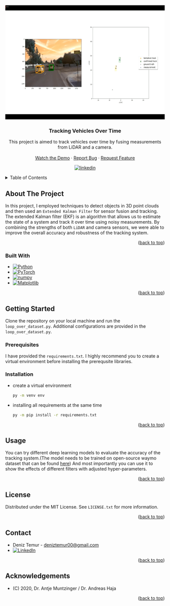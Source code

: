 <a name="readme-top"></a>
<br />
<div align="center">
  <a href="https://github.com/Schiweppes/Tracking-Vehicles-Over-Time">
    <img src="image_sources\tracking.gif" alt="Logo" width="540" height="360">
  </a>

<h3 align="center">Tracking Vehicles Over Time</h3>

<p align="center">
  This project is aimed to track vehicles over time by fusing measurements from LiDAR and a camera.
  <br />
  <br />
  <a href="https://www.youtube.com/watch?v=tuzf7ZrVbGA">Watch the Demo</a>
  ·
  <a href="https://github.com/Schiweppes/Tracking-Vehicles-Over-Time/issues">Report Bug</a>
  ·
  <a href="https://github.com/Schiweppes/Tracking-Vehicles-Over-Time/issues">Request Feature</a>

</p>
</div>



<div align="center">

  <a href="https://www.linkedin.com/in/deniz-temur-727dt/">![linkedin](https://img.shields.io/badge/-LinkedIn-black.svg?style=for-the-badge&logo=linkedin&colorB=555)</a>

</div>

<!-- TABLE OF CONTENTS -->
<details>
  <summary>Table of Contents</summary>
  <ol>
    <li>
      <a href="#about-the-project">About The Project</a>
      <ul>
        <li><a href="#built-with">Built With</a></li>
      </ul>
    </li>
    <li>
      <a href="#getting-started">Getting Started</a>
      <ul>
        <li><a href="#prerequisites">Prerequisites</a></li>
        <li><a href="#installation">Installation</a></li>
      </ul>
    </li>
    <li><a href="#usage">Usage</a></li>
    <li><a href="#license">License</a></li>
    <li><a href="#contact">Contact</a></li>
    <li><a href="#acknowledgements">Acknowledgements</a></li>
  </ol>
</details>



<!-- ABOUT THE PROJECT -->
## About The Project
In this project, I employed techniques to detect objects in 3D point clouds and then used an `Extended Kalman Filter` for sensor fusion and tracking. The extended Kalman filter (EKF) is an algorithm that allows us to estimate the state of a system and track it over time using noisy measurements. By combining the strengths of both `LiDAR` and camera sensors, we were able to improve the overall accuracy and robustness of the tracking system.

<p align="right">(<a href="#readme-top">back to top</a>)</p>



### Built With

* [![Python][Python]][Python-url]
* [![PyTorch][Pytorch]][Pytorch-url]
* [![numpy][Numpy]][Numpy-url]
* [![Matplotlib][Matplotlib]][Matplotlib-url]


<p align="right">(<a href="#readme-top">back to top</a>)</p>



<!-- GETTING STARTED -->
## Getting Started

Clone the repository on your local machine and run the `loop_over_dataset.py`. Additional configurations are provided in the `loop_over_dataset.py`.

### Prerequisites

I have provided the `requirements.txt`. I highly recommend you to create a virtual environment before installing the prerequsite libraries.

### Installation
* create a virtual environment
  ```sh
  py -m venv env
* installing all requirements at the same time 
  ```sh
  py -m pip install -r requirements.txt
  ```

<p align="right">(<a href="#readme-top">back to top</a>)</p>



<!-- USAGE EXAMPLES -->
## Usage

You can try different deep learning models to evaluate the accuracy of the tracking system.(The model needs to be trained on open-source waymo dataset that can be found [here](https://waymo.com/open/download/))
And most importantly you can use it to show the effects of different filters with adjusted hyper-parameters.


<p align="right">(<a href="#readme-top">back to top</a>)</p>






<!-- LICENSE -->
## License

Distributed under the MIT License. See `LICENSE.txt` for more information.

<p align="right">(<a href="#readme-top">back to top</a>)</p>



<!-- CONTACT -->
## Contact

* Deniz Temur - deniztemur00@gmail.com
* [![LinkedIn][linkedin-shield]][linkedin-url]
<p align="right">(<a href="#readme-top">back to top</a>)</p>



<!-- ACKNOWLEDGMENTS -->
## Acknowledgements

* (C) 2020, Dr. Antje Muntzinger / Dr. Andreas Haja


<p align="right">(<a href="#readme-top">back to top</a>)</p>



<!-- MARKDOWN LINKS & IMAGES -->
[contributors-shield]: https://img.shields.io/github/contributors/github_username/repo_name.svg?style=for-the-badge
[contributors-url]: https://github.com/Schiweppes/Tracking-Vehicles-Over-Time/graphs/contributors
[forks-shield]: https://img.shields.io/github/forks/github_username/repo_name.svg?style=for-the-badge
[forks-url]: https://github.com/Schiweppes/Tracking-Vehicles-Over-Time/forks
[stars-shield]: https://img.shields.io/github/stars/github_username/repo_name.svg?style=for-the-badge
[stars-url]: https://github.com/Schiweppes/Tracking-Vehicles-Over-Time/stargazers
[issues-shield]: https://img.shields.io/github/issues/github_username/repo_name.svg?style=for-the-badge
[issues-url]: https://github.com/Schiweppes/Tracking-Vehicles-Over-Time/issues
[license-shield]: https://img.shields.io/github/license/github_username/repo_name.svg?style=for-the-badge
[license-url]: https://github.com/Schiweppes/Tracking-Vehicles-Over-Time/blob/main/LICENSE.txt
[linkedin-shield]: https://img.shields.io/badge/-LinkedIn-black.svg?style=for-the-badge&logo=linkedin&colorB=555
[linkedin-url]: https://www.linkedin.com/in/deniz-temur-727dt/
[Python]: https://img.shields.io/badge/python-3670A0?style=for-the-badge&logo=python&logoColor=ffdd54
[Python-url]: https://www.python.org/
[Pytorch]: https://img.shields.io/badge/PyTorch-%23EE4C2C.svg?style=for-the-badge&logo=PyTorch&logoColor=white
[Pytorch-url]: https://pytorch.org/
[Matplotlib]: https://img.shields.io/badge/Matplotlib-%23ffffff.svg?style=for-the-badge&logo=Matplotlib&logoColor=black
[Matplotlib-url]: https://matplotlib.org/
[Numpy]: https://img.shields.io/badge/numpy-%23013243.svg?style=for-the-badge&logo=numpy&logoColor=white
[Numpy-url]: https://numpy.org/